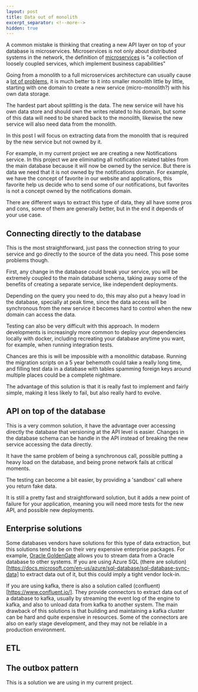 ```yaml
---
layout: post
title: Data out of monolith
excerpt_separator: <!--more-->
hidden: true
---
```

A common mistake is thinking that creating a new API layer on top of your database is microservices. Microservices is not only about distributed systems in the network, the definition of [microservices](https://microservices.io/) is "a collection of loosely coupled services, which implement business capabilities"

Going from a monolith to a full microservices architecture can usually cause a [lot of problems](https://segment.com/blog/goodbye-microservices/), it is much better to it into smaller monolith little by little, starting with one domain to create a new service (micro-monolith?) with his own data storage. 

The hardest part about splitting is the data. The new service will have his own data store and should own the writes related to his domain, but some of this data will need to be shared back to the monolith, likewise the new service will also need data from the monolith. 

In this post I will focus on extracting data from the monolith that is required by the new service but not owned by it. 

For example, in my current project we are creating a new Notifications service. In this project we are eliminating all notification related tables from the main database because it will now be owned by the service. But there is data we need that it is not owned by the notifications domain. For example, we have the concept of favorite in our website and applications, this favorite help us decide who to send some of our notifications, but favorites is not a concept owned by the notifications domain. 

There are different ways to extract this type of data, they all have some pros and cons, some of them are generally better, but in the end it depends of your use case. 

## Connecting directly to the database
This is the most straightforward, just pass the connection string to your service and go directly to the source of the data you need. This pose some problems though.

First, any change in the database could break your service, you will be extremely coupled to the main database schema, taking away some of the benefits of creating a separate service, like independent deployments. 

Depending on the query you need to do, this may also put a heavy load in the database, specially at peak time, since the data access will be synchronous from the new service it becomes hard to control when the new domain can access the data.

Testing can also be very difficult with this approach. In modern developments is increasingly more common to deploy your dependencies locally with docker, including recreating your database anytime you want, for example, when running integration tests. 

Chances are this is will be impossible with a monolithic database. Running the migration scripts on a 5 year behemoth could take a really long time, and filling test data in a database with tables spamming foreign keys around multiple places could be a complete nightmare. 

The advantage of this solution is that it is really fast to implement and fairly simple, making it less likely to fail, but also really hard to evolve.

## API on top of the database
This is a very common solution, it have the advantage over accessing directly the database that versioning at the API level is easier. Changes in the database schema can be handle in the API instead of breaking the new service accessing the data directly. 

It have the same problem of being a synchronous call, possible putting a heavy load on the database, and being prone network fails at critical moments. 

The testing can become a bit easier, by providing a 'sandbox' call where you return fake data. 

It is still a pretty fast and straightforward solution, but it adds a new point of failure for your application, meaning you will need more tests for the new API, and possible new deployments.

## Enterprise solutions
Some databases vendors have solutions for this type of data extraction, but this solutions tend to be on their very expensive enterprise packages. For example, [Oracle GoldenGate](https://www.oracle.com/middleware/technologies/goldengate.html) allows you to stream data from a Oracle database to other systems. If you are using Azure SQL (there are solution)[https://docs.microsoft.com/en-us/azure/sql-database/sql-database-sync-data] to extract data out of it, but this could imply a tight vendor lock-in.

If you are using kafka, there is also a solution called (confluent)[https://www.confluent.io/]. They provide connectors to extract data out of a database to kafka, usually by streaming the event log of the engine to kafka, and also to unload data from kafka to another system. The main drawback of this solutions is that building and maintaining a kafka cluster can be hard and quite expensive in resources. Some of the connectors are also on early stage development, and they may not be reliable in a production environment. 

## ETL
## The outbox pattern 
This is a solution we are using in my current project. 



